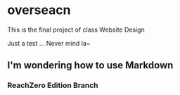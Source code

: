 # overseacn

This is the final project of class Website Design

Just a test ... Never mind la~

## I'm wondering how to use Markdown

### ReachZero Edition Branch